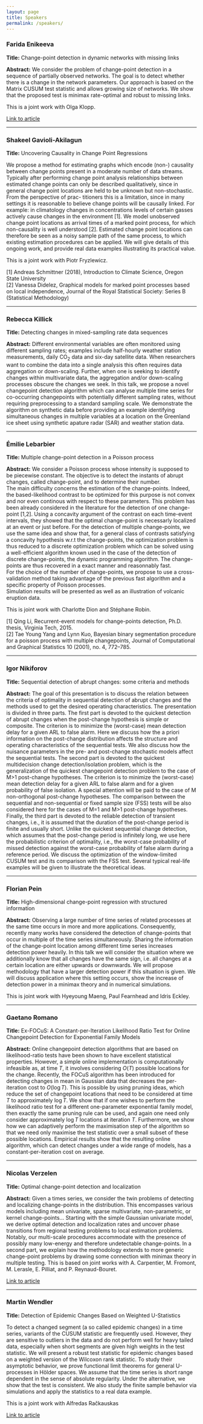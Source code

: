 ```yaml
---
layout: page
title: Speakers
permalink: /speakers/
---
```


### Farida Enikeeva

**Title:** Change-point detection in dynamic networks with missing links

**Abstract:** We consider the problem of change-point detection in a sequence of
partially observed networks. The goal is to detect whether there is a change in the network
parameters. Our approach is based on the Matrix CUSUM test statistic and allows growing
size of networks. We show that the proposed test is minimax rate-optimal and robust to missing links.

This is a joint work with Olga Klopp. 

[Link to article](https://arxiv.org/pdf/2106.14470.pdf)

***

### Shakeel Gavioli-Akilagun

**Title:** Uncovering Causality in Change Point Regressions

We propose a method for estimating graphs which encode (non-) causality between change points present in a moderate number of data streams. Typically after performing change point analysis relationships between estimated change points can only be described qualitatively, since in general change point locations are held to be unknown but non-stochastic. From the perspective of prac- titioners this is a limitation, since in many settings it is reasonable to believe change points will be causally linked. For example: in climatology changes in concentrations levels of certain gasses actively cause changes in the environment [1]. We model unobserved change point locations as arrival times of a marked point process, for which non-causality is well understood [2]. Estimated change point locations can therefore be seen as a noisy sample path of the same process, to which existing estimation procedures can be applied. We will give details of this ongoing work, and provide real data examples illustrating its practical value.

This is a joint work with Piotr Fryzlewicz. 

[1] Andreas Schmittner (2018), Introduction to Climate Science, Oregon State University
<br>
[2] Vanessa Didelez, Graphical models for marked point processes based on local independence, Journal of the Royal Statistical Society: Series B (Statistical Methodology)

***

### Rebecca Killick

**Title:** Detecting changes in mixed-sampling rate data sequences

**Abstract:** Different environmental variables are often monitored using different sampling rates; examples include half-hourly weather station measurements, daily CO<sub>2</sub> data and six-day satellite data. When researchers want to combine the data into a single analysis this often requires data aggregation or down-scaling. Further, when one is seeking to identify changes within multivariate data, the aggregation and/or down-scaling processes obscure the changes we seek. In this talk, we propose a novel changepoint detection algorithm which can analyse multiple time series for co-occurring changepoints with potentially different sampling rates, without requiring preprocessing to a standard sampling scale. We demonstrate the algorithm on synthetic data before providing an example identifying simultaneous changes in multiple variables at a location on the Greenland ice sheet using synthetic apature radar (SAR) and weather station data.

***

### Émilie Lebarbier

**Title:** Multiple change-point detection in a Poisson process 

**Abstract:** We consider a Poisson process whose intensity is supposed to be piecewise constant. The objective is to detect the instants of abrupt changes, called change-point, and to determine their number.
<br>
The main difficulty concerns the estimation of the change-points. Indeed, the based-likelihood contrast to be optimized for this purpose is not convex and nor even continous with respect to these parameters. This problem has been already considered in the literature for the detection of one change-point [1,2]. Using a concavity argument of the contrast on each time-event intervals, they showed that the optimal change-point is necessarly localized at an event or just before. For the detection of multiple change-points, we use the same idea and show that, for a general class of contrasts satisfying a concavity hypothesis w.r.t the change-points, the optimization problem is thus reduced to a discrete optimization problem which can be solved using a well-efficient algorithm known used in the case of the detection of discrete change-points, the dynamic programming algorithm. The change-points are thus recovered in a exact manner and reasonnably fast.
<br>
For the choice of the number of change-points, we propose to use a cross-validation method taking advantage of the previous fast algorithm and a specific property of Poisson processes.
<br>
Simulation results will be presented as well as an illustration of volcanic eruption data.

This is joint work with Charlotte Dion and Stéphane Robin.

[1] Qing Li, Recurrent-event models for change-points detection, Ph.D. thesis, Virginia Tech, 2015.
<br>
[2] Tae Young Yang and Lynn Kuo, Bayesian binary segmentation procedure for a poisson process with multiple changepoints, Journal of Computational and Graphical Statistics 10 (2001), no. 4, 772–785.


***
### Igor Nikiforov

**Title:** Sequential detection of abrupt changes: some criteria and methods
 
**Abstract:** The goal of this presentation is to discuss the relation between the criteria of optimality in sequential detection of abrupt changes and the methods used to get the desired operating characteristics. The presentation is divided in three parts. The first part is devoted to the quickest detection of abrupt changes when the post-change hypothesis is simple or composite. The criterion is to minimize the (worst-case) mean detection delay for a given ARL to false alarm. Here we discuss how the a priori information on the post-change distribution affects the structure and operating characteristics of the sequential tests. We also discuss how the nuisance parameters in the pre- and post-change stochastic models affect the sequential tests. The second part is devoted to the quickest multidecision change detection/isolation problem, which is the generalization of the quickest changepoint detection problem to the case of M>1 post-change hypotheses. The criterion is to minimize the (worst-case) mean detection delay for a given ARL to false alarm and for a given probability of false isolation. A special attention will be paid to the case of M non-orthogonal post-change hypotheses. The comparison between the sequential and non-sequential or fixed sample size (FSS) tests will be also considered here for the cases of M=1 and M>1 post-change hypotheses. Finally, the third part is devoted to the reliable detection of transient changes, i.e., it is assumed that the duration of the post-change period is finite and usually short. Unlike the quickest sequential change detection, which assumes that the post-change period is infinitely long, we use here the probabilistic criterion of optimality, i.e., the worst-case probability of missed detection against the worst-case probability of false alarm during a reference period. We discuss the optimization of the window-limited CUSUM test and its comparison with the FSS test. Several typical real-life examples will be given to illustrate the theoretical ideas.

***

### Florian Pein

**Title:** High-dimensional change-point regression with structured information

**Abstract:** Observing a large number of time series of related processes at the same time occurs in more and more applications. Consequently, recently many works have considered the detection of change-points that occur in multiple of the time series simultaneously. Sharing the information of the change-point location among different time series increases detection power heavily. In this talk we will consider the situation where we additionally know that all changes have the same sign, i.e. all changes at a certain location are either upwards or downwards. We will propose methodology that have a larger detection power if this situation is given. We will discuss application where this setting occurs, show the increase of detection power in a minimax theory and in numerical simulations.

This is joint work with Hyeyoung Maeng, Paul Fearnhead and Idris Eckley.

***

### Gaetano Romano

**Title:** Ex-FOCuS: A Constant-per-Iteration Likelihood Ratio Test for Online Changepoint Detection for Exponential Family Models

**Abstract:** Online changepoint detection algorithms that are based on likelihood-ratio tests have been shown to have excellent statistical properties. However, a simple online implementation is computationally infeasible as, at time $T$, it involves considering $O(T)$ possible locations for the change. Recently, the FOCuS algorithm has been introduced for detecting changes in mean in Gaussian data that decreases the per-iteration cost to $O(\log T)$. This is possible by using pruning ideas, which reduce the set of changepoint locations that need to be considered at time $T$ to approximately $\log T$. We show that if one wishes to perform the likelihood ratio test for a different one-parameter exponential family model, then exactly the same pruning rule can be used, and again one need only consider approximately $\log T$ locations at iteration $T$. Furthermore, we show how we can adaptively perform the maximisation step of the algorithm so that we need only maximise the test statistic over a small subset of these possible locations. Empirical results show that the resulting online algorithm, which can detect changes under a wide range of models, has a constant-per-iteration cost on average.

***

### Nicolas Verzelen

**Title:** Optimal change-point detection and localization

**Abstract:** Given a times series, we consider the twin problems of detecting and localizing change-points in the distribution. This encompasses various models including mean univariate, sparse multivariate, non-parametric, or kernel change-points... Starting with the simple Gaussian univariate model, we derive optimal detection and localization rates and uncover phase transitions from regional testing problems to local estimation problems. Notably, our multi-scale procedures accommodate with the presence of possibly many low-energy and therefore undetectable change-points. In a second part, we explain how the methodology extends to more generic change-point problems by drawing some connection with minimax theory in multiple testing. This is based on joint works with A. Carpentier, M. Fromont, M. Lerasle, E. Pilliat, and P. Reynaud-Bouret. 

[Link to article](https://arxiv.org/pdf/2010.11470.pdf)

***

### Martin Wendler

**Title:** Detection of Epidemic Changes Based on Weighted U-Statistics

To detect a changed segment (a so called epidemic changes) in a time series, variants of the CUSUM statistic are frequently used. However, they are sensitive to outliers in the data and do not perform well for heavy tailed data, especially when short segments are given high weights in the test statistic. We will present a robust test statistic for epidemic changes based on a weighted version of the Wilcoxon rank statistic. To study their asymptotic behavior, we prove functional limit theorems for general U-processes in Hölder spaces. We assume that the time series is short range dependent in the sense of absolute regularity. Under the alternative, we show that the test is consistent. We also study the finite sample behavior via simulations and apply the statistics to a real data example.

This is a joint work with Alfredas Račkauskas

[Link to article](https://doi.org/10.1007/s00362-020-01161-9)